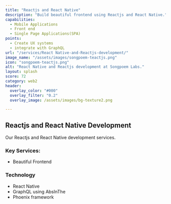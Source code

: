 ```yaml
---
title: "Reactjs and React Native"
description: "Build beautiful frontend using Reactjs and React Native."
capabilities:
  - Mobile Applications
  - Front end
  - Single Page Applications(SPA)
points:
  - Create UX systems
  - integrate with GraphQL
url: "/services/React Native-and-Reactjs-development/"
image_name: "/assets/images/songpoem-teactjs.png"
icon: "songpoem-teactjs.png"
alt: "React Native and Reactjs development at Songpoem Labs."
layout: splash
score: 72
category: web2
header:
  overlay_color: "#000"
  overlay_filter: "0.2"
  overlay_image: /assets/images/bg-texture2.png

---
```

## Reactjs and React Native Development

Our Reactjs and React Native development services.

### Key Services:
- Beautiful Frontend

### Technology
- React Native
- GraphQL using AbsInThe
- Phoenix framework